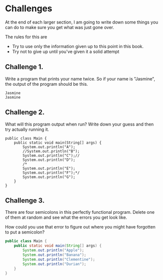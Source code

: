 # Challenges


At the end of each larger section, I am going to write down some things you can do
to make sure you get what was just gone over.

The rules for this are
* Try to use only the information given up to this point in this book.
* Try not to give up until you've given it a solid attempt

## Challenge 1.

Write a program that prints your name twice. So if your name is "Jasmine", the output of the program should be this.

```
Jasmine
Jasmine
```

## Challenge 2.

What will this program output when run? Write down your guess and then try actually running it.

```
public class Main {
    public static void main(String[] args) {
        System.out.println("A");
        //System.out.println("B");
        System.out.println("C");//
        System.out.println("D");
        /*
        System.out.println("E");
        System.out.println("F");*/
        System.out.println("G");
    }
}
```

## Challenge 3.

There are four semicolons in this perfectly functional program. Delete one of them at random and see what the errors you get look like.

How could you use that error to figure out where you might have forgotten to put a semicolon?

```java
public class Main {
    public static void main(String[] args) {
        System.out.println("Apple");
        System.out.println("Banana");
        System.out.println("Clementine");
        System.out.println("Durian");
    }
}
```
